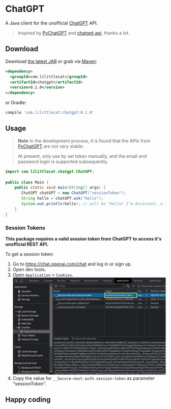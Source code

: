 # ChatGPT

A Java client for the unofficial [ChatGPT](https://chat.openai.com/) API.

> Inspired by [PyChatGPT](https://github.com/rawandahmad698/PyChatGPT) and [chatgpt-api](https://github.com/transitive-bullshit/chatgpt-api), thanks a lot.


## Download

Download [the latest JAR](https://search.maven.org/remote_content?g=com.lilittlecat&a=chatgpt&v=LATEST) or grab via [Maven](https://search.maven.org/search?q=g:com.lilittlecat%20AND%20a:chatgpt):

```xml
<dependency>
  <groupId>com.lilittlecat</groupId>
  <artifactId>chatgpt</artifactId>
  <version>0.1.0</version>
</dependency>
```

or Gradle:

```groovy
compile 'com.lilittlecat:chatgpt:0.1.0'
```

## Usage

> **Note**
> In the development process, it is found that the APIs from [PyChatGPT](https://github.com/rawandahmad698/PyChatGPT) are not very stable.
>
> At present, only use by set token manually, and the email and password login is supported subsequently.


```java
import com.lilittlecat.chatgpt.ChatGPT;

public class Main {
    public static void main(String[] args) {
       ChatGPT chatGPT = new ChatGPT("sessionToken");
       String hello = chatGPT.ask("hello");
       System.out.println(hello); // will be "Hello! I'm Assistant, a large language model trained by OpenAI. I'm here to help answer any questions you might have. What can I help you with today?"
    }
}
```

### Session Tokens

**This package requires a valid session token from ChatGPT to access it's unofficial REST API.**

To get a session token:

1. Go to https://chat.openai.com/chat and log in or sign up.
2. Open dev tools.
3. Open `Application` > `Cookies`.
   ![ChatGPT cookies](./media/session-token.png)
4. Copy the value for `__Secure-next-auth.session-token` as parameter "sessionToken".

## Happy coding

